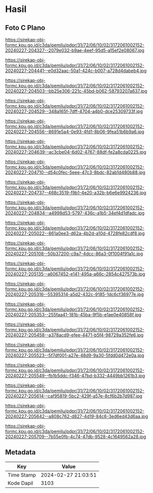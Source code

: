# Hasil

## Foto C Plano

https://sirekap-obj-formc.kpu.go.id/c3da/pemilu/pdpr/31/72/06/10/02/3172061002152-20240227-204327--2079e032-b9ae-4eef-95d5-a15ef2e08067.jpg

https://sirekap-obj-formc.kpu.go.id/c3da/pemilu/pdpr/31/72/06/10/02/3172061002152-20240227-204441--e0d32aac-50a1-424c-b007-a728d4dabeb4.jpg

https://sirekap-obj-formc.kpu.go.id/c3da/pemilu/pdpr/31/72/06/10/02/3172061002152-20240227-204503--bb25e306-221c-45bd-b062-58793207a637.jpg

https://sirekap-obj-formc.kpu.go.id/c3da/pemilu/pdpr/31/72/06/10/02/3172061002152-20240227-204529--348a165f-7dff-4704-a4b0-dce25309733f.jpg

https://sirekap-obj-formc.kpu.go.id/c3da/pemilu/pdpr/31/72/06/10/02/3172061002152-20240227-204556--8691e5a4-0e93-4fd1-8b06-9fea51b6b9a6.jpg

https://sirekap-obj-formc.kpu.go.id/c3da/pemilu/pdpr/31/72/06/10/02/3172061002152-20240227-204639--ac3cbe04-6d02-4767-88df-fe2a8cda0225.jpg

https://sirekap-obj-formc.kpu.go.id/c3da/pemilu/pdpr/31/72/06/10/02/3172061002152-20240227-204710--d54c0fec-5eee-47c3-8bdc-82ab1d480b88.jpg

https://sirekap-obj-formc.kpu.go.id/c3da/pemilu/pdpr/31/72/06/10/02/3172061002152-20240227-204737--468c3519-f9b1-4e20-a32b-b6e6e9924236.jpg

https://sirekap-obj-formc.kpu.go.id/c3da/pemilu/pdpr/31/72/06/10/02/3172061002152-20240227-204834--a4998d53-5797-436c-a1b5-34ef4d1dfadc.jpg

https://sirekap-obj-formc.kpu.go.id/c3da/pemilu/pdpr/31/72/06/10/02/3172061002152-20240227-205022--861a0ee3-d62a-4b2d-a10d-4728fe82cdf8.jpg

https://sirekap-obj-formc.kpu.go.id/c3da/pemilu/pdpr/31/72/06/10/02/3172061002152-20240227-205108--50b37200-c9a7-4dcc-86a3-0f1004f91a1c.jpg

https://sirekap-obj-formc.kpu.go.id/c3da/pemilu/pdpr/31/72/06/10/02/3172061002152-20240227-205135--a6067452-e141-495a-a66c-2854c427573b.jpg

https://sirekap-obj-formc.kpu.go.id/c3da/pemilu/pdpr/31/72/06/10/02/3172061002152-20240227-205316--55395314-a5d2-432c-9185-1dc6cf36977e.jpg

https://sirekap-obj-formc.kpu.go.id/c3da/pemilu/pdpr/31/72/06/10/02/3172061002152-20240227-205353--255faa41-181b-45ba-9f5b-e1ae0e40858f.jpg

https://sirekap-obj-formc.kpu.go.id/c3da/pemilu/pdpr/31/72/06/10/02/3172061002152-20240227-205458--a378acd9-efee-4471-b5f4-98729a352fe6.jpg

https://sirekap-obj-formc.kpu.go.id/c3da/pemilu/pdpr/31/72/06/10/02/3172061002152-20240227-205523--5f7df001-a27e-48d9-9a30-5fdd0d472e0a.jpg

https://sirekap-obj-formc.kpu.go.id/c3da/pemilu/pdpr/31/72/06/10/02/3172061002152-20240227-205549--fb1b5ddc-f346-47bd-b332-4449bb1261b3.jpg

https://sirekap-obj-formc.kpu.go.id/c3da/pemilu/pdpr/31/72/06/10/02/3172061002152-20240227-205614--caf95819-5bc2-429f-a57e-8cf6b2b7d987.jpg

https://sirekap-obj-formc.kpu.go.id/c3da/pemilu/pdpr/31/72/06/10/02/3172061002152-20240227-205642--a808c762-d827-4d19-84c6-3ed6ed43d6aa.jpg

https://sirekap-obj-formc.kpu.go.id/c3da/pemilu/pdpr/31/72/06/10/02/3172061002152-20240227-205709--7b55e0fb-4c74-47db-9528-4c1649562a28.jpg


## Metadata

| Key        | Value               |
| ---------- | ------------------- |
| Time Stamp | 2024-02-27 21:03:51 |
| Kode Dapil | 3103                |



